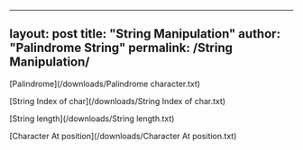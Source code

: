 
---
layout: post
title:  "String Manipulation"
author: "Palindrome String"
permalink: /String Manipulation/
---

[Palindrome](/downloads/Palindrome character.txt)


[String Index of char](/downloads/String Index of char.txt)


[String length](/downloads/String length.txt)


[Character At position](/downloads/Character At position.txt)